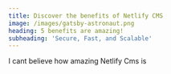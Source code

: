 ```yaml
---
title: Discover the benefits of Netlify CMS
image: /images/gatsby-astronaut.png
heading: 5 benefits are amazing!
subheading: 'Secure, Fast, and Scalable'
---
```

I cant believe how amazing Netlify Cms is
